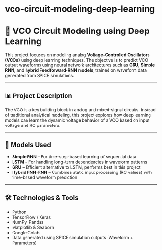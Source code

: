 # vco-circuit-modeling-deep-learning

# 🔄 VCO Circuit Modeling using Deep Learning

This project focuses on modeling analog **Voltage-Controlled Oscillators (VCOs)** using deep learning techniques. The objective is to predict VCO output waveforms using neural network architectures such as **GRU**, **Simple RNN**, and **hybrid Feedforward-RNN models**, trained on waveform data generated from SPICE simulations.

---

## 📊 Project Description

The VCO is a key building block in analog and mixed-signal circuits. Instead of traditional analytical modeling, this project explores how deep learning models can learn the dynamic voltage behavior of a VCO based on input voltage and RC parameters.

---

## 🧠 Models Used

- **Simple RNN** – For time-step-based learning of sequential data  
- **LSTM** – For handling long-term dependencies in waveform patterns  
- **GRU** – Efficient alternative to LSTM, performs best in this project  
- **Hybrid FNN-RNN** – Combines static input processing (RC values) with time-based waveform prediction

---

## 🛠️ Technologies & Tools

- Python  
- TensorFlow / Keras  
- NumPy, Pandas  
- Matplotlib & Seaborn  
- Google Colab  
- Data generated using SPICE simulation outputs (Waveform + Parameters)
